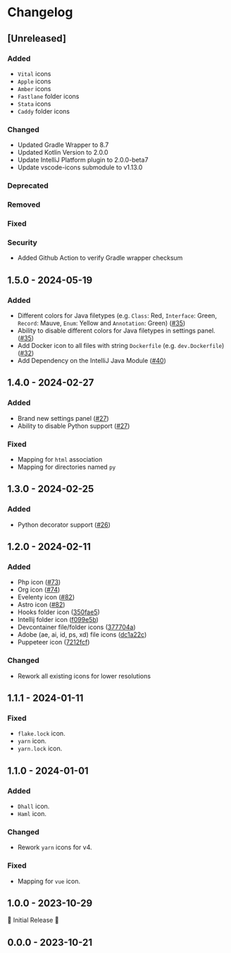 # Changelog

## [Unreleased]

### Added

- `Vital` icons
- `Apple` icons
- `Amber` icons
- `Fastlane` folder icons
- `Stata` icons
- `Caddy` folder icons

### Changed

- Updated Gradle Wrapper to 8.7
- Updated Kotlin Version to 2.0.0
- Update IntelliJ Platform plugin to 2.0.0-beta7
- Update vscode-icons submodule to v1.13.0

### Deprecated

### Removed

### Fixed

### Security

- Added Github Action to verify Gradle wrapper checksum

## 1.5.0 - 2024-05-19

### Added

- Different colors for Java filetypes (e.g. `Class`: Red, `Interface`: Green, `Record`: Mauve, `Enum`:
  Yellow and `Annotation`: Green) ([#35](https://github.com/catppuccin/jetbrains-icons/pull/35))
- Ability to disable different colors for Java filetypes in settings panel. ([#35](https://github.com/catppuccin/jetbrains-icons/pull/35))
- Add Docker icon to all files with string `Dockerfile` (e.g. `dev.Dockerfile`) ([#32](https://github.com/catppuccin/jetbrains-icons/pull/32))
- Add Dependency on the IntelliJ Java Module ([#40](https://github.com/catppuccin/jetbrains-icons/pull/40))

## 1.4.0 - 2024-02-27

### Added

- Brand new settings panel ([#27](https://github.com/catppuccin/jetbrains-icons/pull/27))
- Ability to disable Python support ([#27](https://github.com/catppuccin/jetbrains-icons/pull/27))

### Fixed

- Mapping for `html` association
- Mapping for directories named `py`

## 1.3.0 - 2024-02-25

### Added

- Python decorator support ([#26](https://github.com/catppuccin/jetbrains-icons/pull/26))

## 1.2.0 - 2024-02-11

### Added

- Php icon ([#73](https://github.com/catppuccin/vscode-icons/pull/73))
- Org icon ([#74](https://github.com/catppuccin/vscode-icons/pull/74))
- Evelenty icon ([#82](https://github.com/catppuccin/vscode-icons/pull/82))
- Astro icon ([#82](https://github.com/catppuccin/vscode-icons/pull/82))
- Hooks folder icon ([350fae5](https://github.com/catppuccin/vscode-icons/commit/350fae5))
- Intellij folder icon ([f099e5b](https://github.com/catppuccin/vscode-icons/commit/f099e5b))
- Devcontainer file/folder icons ([377704a](https://github.com/catppuccin/vscode-icons/commit/377704a))
- Adobe (ae, ai, id, ps, xd) file icons ([dc1a22c](https://github.com/catppuccin/vscode-icons/commit/dc1a22c))
- Puppeteer icon ([7212fcf](https://github.com/catppuccin/vscode-icons/commit/7212fcf))

### Changed

- Rework all existing icons for lower resolutions

## 1.1.1 - 2024-01-11

### Fixed

- `flake.lock` icon.
- `yarn` icon.
- `yarn.lock` icon.

## 1.1.0 - 2024-01-01

### Added

- `Dhall` icon.
- `Haml` icon.

### Changed

- Rework `yarn` icons for v4.

### Fixed

- Mapping for `vue` icon.

## 1.0.0 - 2023-10-29

🚀 Initial Release 🚀

## 0.0.0 - 2023-10-21
